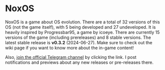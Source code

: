 # NoxOS

NoxOS is a game about OS evolution. There are a total of 32 versions of this OS (not the game itself), with 5 being developed and 27 undeveloped. It is heavily inspired by Progressbar95, a game by icoeye. There are currently 15 versions of the game (including prereleases) and 8 stable versions. The latest stable release is **v0.3.2** (2024-06-27). Make sure to check out the wiki page if you want to know more about the in-game content!

Also, [join the official Telegram channel](https://t.me/NoxOS_game) by clicking the link. I post notifications and previews about any new releases or pre-releases there.